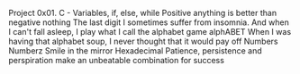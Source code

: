 Project
0x01. C - Variables, if, else, while
Positive anything is better than negative nothing 
The last digit 
I sometimes suffer from insomnia. And when I can't fall asleep, I play what I call the alphabet game 
alphABET 
When I was having that alphabet soup, I never thought that it would pay off 
Numbers 
Numberz 
Smile in the mirror 
Hexadecimal 
Patience, persistence and perspiration make an unbeatable combination for success 
